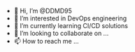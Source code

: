 - 👋 Hi, I’m @DDMD95
- 👀 I’m interested in DevOps engineering
- 🌱 I’m currently learning CI/CD solutions
- 💞️ I’m looking to collaborate on ...
- 📫 How to reach me ...

<!---
DDMD95/DDMD95 is a ✨ special ✨ repository because its `README.md` (this file) appears on your GitHub profile.
You can click the Preview link to take a look at your changes.
--->
